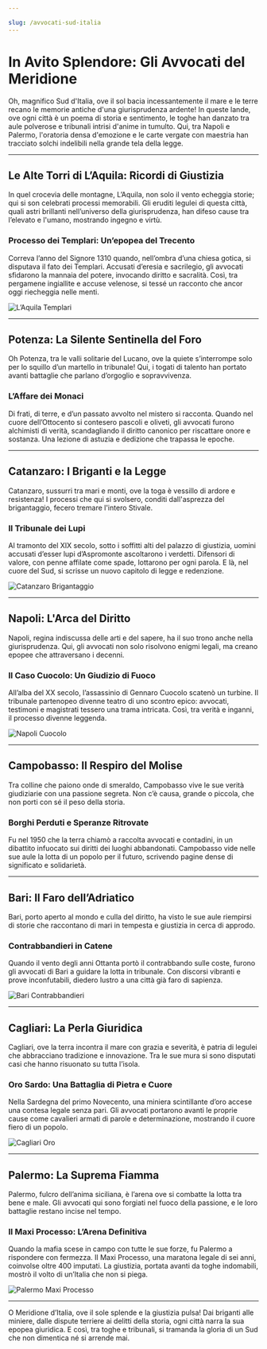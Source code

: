 ```yaml
---

slug: /avvocati-sud-italia
---
```


# In Avito Splendore: Gli Avvocati del Meridione

Oh, magnifico Sud d'Italia, ove il sol bacia incessantemente il mare e le terre recano le memorie antiche d'una giurisprudenza ardente! In queste lande, ove ogni città è un poema di storia e sentimento, le toghe han danzato tra aule polverose e tribunali intrisi d'anime in tumulto. Qui, tra Napoli e Palermo, l'oratoria densa d'emozione e le carte vergate con maestria han tracciato solchi indelibili nella grande tela della legge.

---

## Le Alte Torri di L’Aquila: Ricordi di Giustizia

In quel crocevia delle montagne, L’Aquila, non solo il vento echeggia storie; qui si son celebrati processi memorabili. Gli eruditi legulei di questa città, quali astri brillanti nell’universo della giurisprudenza, han difeso cause tra l’elevato e l'umano, mostrando ingegno e virtù.

### Processo dei Templari: Un’epopea del Trecento
Correva l’anno del Signore 1310 quando, nell’ombra d’una chiesa gotica, si disputava il fato dei Templari. Accusati d’eresia e sacrilegio, gli avvocati sfidarono la mannaia del potere, invocando diritto e sacralità. Così, tra pergamene ingiallite e accuse velenose, si tessé un racconto che ancor oggi riecheggia nelle menti.

![L’Aquila Templari](/guide-img/output/45.jpg)

---

## Potenza: La Silente Sentinella del Foro

Oh Potenza, tra le valli solitarie del Lucano, ove la quiete s’interrompe solo per lo squillo d’un martello in tribunale! Qui, i togati di talento han portato avanti battaglie che parlano d’orgoglio e sopravvivenza.

### L’Affare dei Monaci
Di frati, di terre, e d’un passato avvolto nel mistero si racconta. Quando nel cuore dell’Ottocento si contesero pascoli e oliveti, gli avvocati furono alchimisti di verità, scandagliando il diritto canonico per riscattare onore e sostanza. Una lezione di astuzia e dedizione che trapassa le epoche.

---

## Catanzaro: I Briganti e la Legge

Catanzaro, sussurri tra mari e monti, ove la toga è vessillo di ardore e resistenza! I processi che qui si svolsero, conditi dall'asprezza del brigantaggio, fecero tremare l'intero Stivale.

### Il Tribunale dei Lupi
Al tramonto del XIX secolo, sotto i soffitti alti del palazzo di giustizia, uomini accusati d’esser lupi d’Aspromonte ascoltarono i verdetti. Difensori di valore, con penne affilate come spade, lottarono per ogni parola. E là, nel cuore del Sud, si scrisse un nuovo capitolo di legge e redenzione.

![Catanzaro Brigantaggio](/guide-img/output/46.jpg)

---

## Napoli: L'Arca del Diritto

Napoli, regina indiscussa delle arti e del sapere, ha il suo trono anche nella giurisprudenza. Qui, gli avvocati non solo risolvono enigmi legali, ma creano epopee che attraversano i decenni.

### Il Caso Cuocolo: Un Giudizio di Fuoco
All’alba del XX secolo, l’assassinio di Gennaro Cuocolo scatenò un turbine. Il tribunale partenopeo divenne teatro di uno scontro epico: avvocati, testimoni e magistrati tessero una trama intricata. Così, tra verità e inganni, il processo divenne leggenda.

![Napoli Cuocolo](/guide-img/output/47.jpg)

---

## Campobasso: Il Respiro del Molise

Tra colline che paiono onde di smeraldo, Campobasso vive le sue verità giudiziarie con una passione segreta. Non c’è causa, grande o piccola, che non porti con sé il peso della storia.

### Borghi Perduti e Speranze Ritrovate
Fu nel 1950 che la terra chiamò a raccolta avvocati e contadini, in un dibattito infuocato sui diritti dei luoghi abbandonati. Campobasso vide nelle sue aule la lotta di un popolo per il futuro, scrivendo pagine dense di significato e solidarietà.

---

## Bari: Il Faro dell’Adriatico

Bari, porto aperto al mondo e culla del diritto, ha visto le sue aule riempirsi di storie che raccontano di mari in tempesta e giustizia in cerca di approdo.

### Contrabbandieri in Catene
Quando il vento degli anni Ottanta portò il contrabbando sulle coste, furono gli avvocati di Bari a guidare la lotta in tribunale. Con discorsi vibranti e prove inconfutabili, diedero lustro a una città già faro di sapienza.

![Bari Contrabbandieri](/guide-img/output/48.jpg)

---

## Cagliari: La Perla Giuridica

Cagliari, ove la terra incontra il mare con grazia e severità, è patria di legulei che abbracciano tradizione e innovazione. Tra le sue mura si sono disputati casi che hanno risuonato su tutta l’isola.

### Oro Sardo: Una Battaglia di Pietra e Cuore
Nella Sardegna del primo Novecento, una miniera scintillante d’oro accese una contesa legale senza pari. Gli avvocati portarono avanti le proprie cause come cavalieri armati di parole e determinazione, mostrando il cuore fiero di un popolo.

![Cagliari Oro](/guide-img/output/49.jpg)

---

## Palermo: La Suprema Fiamma

Palermo, fulcro dell’anima siciliana, è l’arena ove si combatte la lotta tra bene e male. Gli avvocati qui sono forgiati nel fuoco della passione, e le loro battaglie restano incise nel tempo.

### Il Maxi Processo: L’Arena Definitiva
Quando la mafia scese in campo con tutte le sue forze, fu Palermo a rispondere con fermezza. Il Maxi Processo, una maratona legale di sei anni, coinvolse oltre 400 imputati. La giustizia, portata avanti da toghe indomabili, mostrò il volto di un’Italia che non si piega.

![Palermo Maxi Processo](/guide-img/output/50.jpg)

---

O Meridione d’Italia, ove il sole splende e la giustizia pulsa! Dai briganti alle miniere, dalle dispute terriere ai delitti della storia, ogni città narra la sua epopea giuridica. E così, tra toghe e tribunali, si tramanda la gloria di un Sud che non dimentica né si arrende mai.